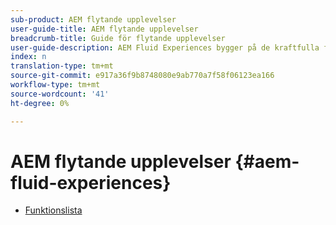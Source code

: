 ```yaml
---
sub-product: AEM flytande upplevelser
user-guide-title: AEM flytande upplevelser
breadcrumb-title: Guide för flytande upplevelser
user-guide-description: AEM Fluid Experiences bygger på de kraftfulla funktionerna i AEM Sites, AEM Dynamic Media och AEM Assets och ger en robust lösning för leverans av headless-material.
index: n
translation-type: tm+mt
source-git-commit: e917a36f9b8748080e9ab770a7f58f06123ea166
workflow-type: tm+mt
source-wordcount: '41'
ht-degree: 0%

---
```



# AEM flytande upplevelser {#aem-fluid-experiences}

+ [Funktionslista](/help/fluid-experiences/feature-list.md)